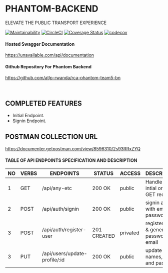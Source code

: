 # PHANTOM-BACKEND

ELEVATE THE PUBLIC TRANSPORT EXPERIENCE

[![Maintainability](https://api.codeclimate.com/v1/badges/bc1821d415fdc0f19d72/maintainability)](https://codeclimate.com/github/atlp-rwanda/rca-phantom-team5-bn/maintainability)
[![CircleCI](https://dl.circleci.com/status-badge/img/gh/atlp-rwanda/rca-phantom-team5-bn/tree/develop.svg?style=svg)](https://dl.circleci.com/status-badge/redirect/gh/atlp-rwanda/rca-phantom-team5-bn/tree/develop)
[![Coverage Status](https://coveralls.io/repos/github/atlp-rwanda/rca-phantom-team5-bn/badge.svg?branch=develop)](https://coveralls.io/github/atlp-rwanda/rca-phantom-team5-bn?branch=develop)
[![codecov](https://codecov.io/gh/atlp-rwanda/rca-phantom-team5-bn/branch/develop/graph/badge.svg?token=6QCWS8ES5Q)](https://codecov.io/gh/atlp-rwanda/rca-phantom-team5-bn)

#### Hosted Swagger Documentation

https://unavailable.com/api/documentation

#### Github Repository For Phantom Backend

https://github.com/atlp-rwanda/rca-phantom-team5-bn


<br>

## COMPLETED FEATURES

- Initial Endpoint.
- Signin Endpoint.

## POSTMAN COLLECTION URL
https://documenter.getpostman.com/view/8596310/2s93RRxZYQ


#### TABLE OF API ENDPOINTS SPECIFICATION AND DESCRIPTION


|NO  | VERBS  | ENDPOINTS                            | STATUS       | ACCESS      | DESCRIPTION                                |
|----|--------|--------------------------------------|--------------|-------------|--------------------------------------------|
| 1  | GET    | /api/any-etc                         | 200 OK       | public      | Handle all intial or wrong GET requests    |
| 2  | POST   | /api/auth/signin                     | 200 OK       | public      | signin a user with email and password      |
| 3  | POST   | /api/auth/register-user              | 201 CREATED  | privated    | register user & generate password in email |
| 3  | PUT    | /api/users/update-profile/:id        | 200 OK       | public      | update user names, email and password      |

